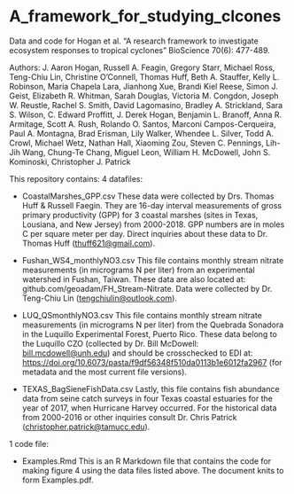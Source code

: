 # A_framework_for_studying_clcones
Data and code for Hogan et al. “A research framework to investigate ecosystem responses to tropical cyclones” BioScience 70(6): 477-489.

Authors:
J. Aaron Hogan, Russell A. Feagin, Gregory Starr, Michael Ross, Teng-Chiu Lin, Christine O’Connell, Thomas Huff, Beth A. Stauffer, Kelly L. Robinson, Maria Chapela Lara, Jianhong Xue, Brandi Kiel Reese, Simon J. Geist, Elizabeth R. Whitman, Sarah Douglas, Victoria M. Congdon, Joseph W. Reustle, Rachel S. Smith, David Lagomasino, Bradley A. Strickland, Sara S. Wilson, C. Edward Proffitt, J. Derek Hogan, Benjamin L. Branoff, Anna R. Armitage, Scott A. Rush, Rolando O. Santos, Marconi Campos-Cerqueira, Paul A. Montagna, Brad Erisman, Lily Walker, Whendee L. Silver, Todd A. Crowl, Michael Wetz, Nathan Hall, Xiaoming Zou, Steven C. Pennings, Lih-Jih Wang, Chung-Te Chang, Miguel Leon, William H. McDowell, John S. Kominoski, Christopher J. Patrick

This repository contains:
4 datafiles:
- CoastalMarshes_GPP.csv
These data were collected by Drs. Thomas Huff & Russell Faegin.  They are 16-day interval measurements of gross primary productivity  (GPP) for 3 coastal marshes (sites in Texas, Lousiana, and New Jersey) from 2000-2018.  GPP numbers are in moles C per square meter per day.  Direct inquiries about these data to Dr. Thomas Huff (thuff621@gmail.com).

- Fushan_WS4_monthlyNO3.csv
This file contains monthly stream nitrate measurements (in micrograms N per liter) from an experimental watershed in Fushan, Taiwan.  These data are also located at: github.com/geoadam/FH_Stream-Nitrate.   Data were collected by Dr. Teng-Chiu Lin (tengchiulin@outlook.com). 

- LUQ_QSmonthlyNO3.csv
This file contains monthly stream nitrate measurements (in micrograms N per liter) from the Quebrada Sonadora in the Luquillo Experimental Forest, Puerto Rico.  These data belong to the Luquillo CZO (collected by Dr. Bill McDowell: bill.mcdowell@unh.edu) and should be crosschecked to EDI at: https://doi.org/10.6073/pasta/f9df56348f510da0113b1e6012fa2967 (for metadata and the most current file versions). 

- TEXAS_BagSieneFishData.csv
Lastly, this file contains fish abundance data from seine catch surveys in four Texas coastal estuaries for the year of 2017, when Hurricane Harvey occurred.  For the historical data from 2000-2016 or other inquiries consult Dr. Chris Patrick (christopher.patrick@tamucc.edu). 

1 code file:
- Examples.Rmd
This is an R Markdown file that contains the code for making figure 4 using the data files listed above.  The document knits to form Examples.pdf. 
